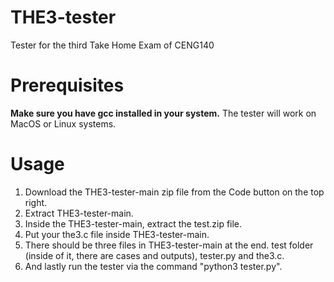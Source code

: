 # THE3-tester
Tester for the third Take Home Exam of CENG140

# Prerequisites

**Make sure you have gcc installed in your system.**
The tester will work on MacOS or Linux systems.

# Usage

1. Download the THE3-tester-main zip file from the Code button on the top right.
2. Extract THE3-tester-main.
3. Inside the THE3-tester-main, extract the test.zip file.
4. Put your the3.c file inside THE3-tester-main.
5. There should be three files in THE3-tester-main at the end. test folder (inside of it, there are cases and outputs), tester.py and the3.c.
6. And lastly run the tester via the command "python3 tester.py".
